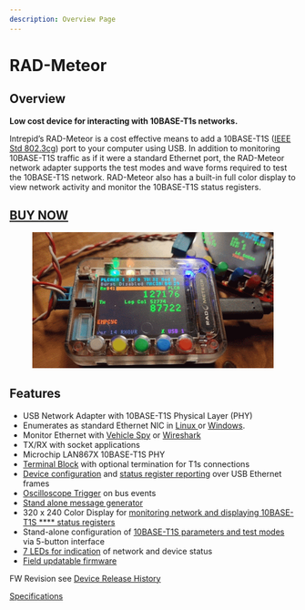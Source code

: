 ```yaml
---
description: Overview Page
---
```


# RAD-Meteor

## Overview&#x20;

**Low cost device for interacting with 10BASE-T1s networks.**

Intrepid’s RAD-Meteor is a cost effective means to add a 10BASE-T1S ([IEEE Std 802.3cg](https://standards.ieee.org/search/?q=802.3cg)) port to your computer using USB. In addition to monitoring 10BASE-T1S traffic as if it were a standard Ethernet port, the RAD-Meteor network adapter supports the test modes and wave forms required to test the 10BASE-T1S network. RAD-Meteor also has a built-in full color display to view network activity and monitor the 10BASE-T1S status registers.

## [BUY NOW](https://store.intrepidcs.com/product/RAD-METEOR-BD)

<figure><img src=".gitbook/assets/meteor.gif" alt=""><figcaption></figcaption></figure>

## Features

* USB Network Adapter with 10BASE-T1S Physical Layer (PHY)
* Enumerates as standard Ethernet NIC in [Linux ](using-on-linux.md)or [Windows](using-on-windows/).
* Monitor Ethernet with [Vehicle Spy](using-on-windows/using-in-vehicle-spy.md) or [Wireshark](https://www.wireshark.org/)
* TX/RX with socket applications
* Microchip LAN867X 10BASE-T1S PHY
* [Terminal Block](10baset1s-connections.md) with optional termination for T1s connections
* [Device configuration](host-usb-commands/) and [status register reporting](host-usb-commands/host-usb-responses.md) over USB Ethernet frames
* [Oscilloscope Trigger](oscilloscope-trigger.md) on bus events
* [Stand alone message generator](stand-alone-message-generator.md)
* 320 x 240 Color Display for [monitoring network and displaying 10BASE-T1S **** status registers](display-main-screen/)
* Stand-alone configuration of [10BASE-T1S parameters and test modes](10baset1s-test-modes.md) via 5-button interface
* [7 LEDs for indication](led-indicators.md) of network and device status
* &#x20;[Field updatable firmware](firmware-update/)

FW Revision see [Device Release History](firmware-update/device-release-history.md)

[Specifications](specifications.md)
